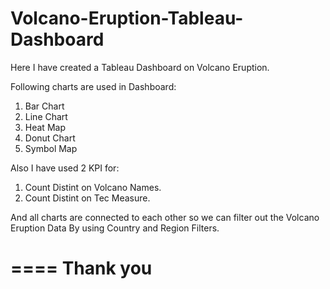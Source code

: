 # Volcano-Eruption-Tableau-Dashboard

Here I have created a Tableau Dashboard on Volcano Eruption.

Following charts are used in Dashboard:
1) Bar Chart
2) Line Chart
3) Heat Map
4) Donut Chart
5) Symbol Map

Also I have used 2 KPI for:
1) Count Distint on Volcano Names.
2) Count Distint on Tec Measure.

And all charts are connected to each other so we can filter out the Volcano Eruption Data By using Country and Region Filters.

====
Thank you
====
